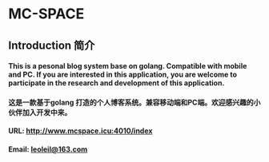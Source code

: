 # MC-SPACE

## Introduction 简介 
#### This is a pesonal blog system base on golang. Compatible with mobile and PC. If you are interested in this application, you are welcome to participate in the research and development of this application. 
#### 这是一款基于golang 打造的个人博客系统。兼容移动端和PC端。欢迎感兴趣的小伙伴加入开发中来。
#### URL: http://www.mcspace.icu:4010/index 
#### Email: leoleil@163.com
